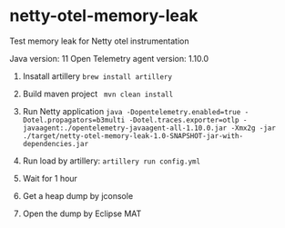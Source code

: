 # netty-otel-memory-leak
Test memory leak for Netty otel instrumentation 

Java version: 11
Open Telemetry agent version: 1.10.0

1. Insatall artillery
```brew install artillery```
2. Build maven project 
``` mvn clean install```
3. Run Netty application
```java -Dopentelemetry.enabled=true -Dotel.propagators=b3multi -Dotel.traces.exporter=otlp -javaagent:./opentelemetry-javaagent-all-1.10.0.jar -Xmx2g -jar ./target/netty-otel-memory-leak-1.0-SNAPSHOT-jar-with-dependencies.jar```
4. Run load by artillery:
```artillery run config.yml```
5. Wait for 1 hour

6. Get a heap dump by jconsole

7. Open the dump by Eclipse MAT